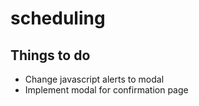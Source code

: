 # scheduling

## Things to do

- Change javascript alerts to modal
- Implement modal for confirmation page

